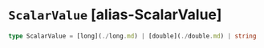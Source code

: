 # `ScalarValue` [alias-ScalarValue]
```typescript
type ScalarValue = [long](./long.md) | [double](./double.md) | string | boolean | null;
```
